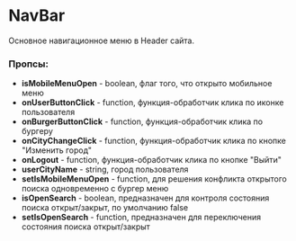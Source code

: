 # NavBar

Основное навигационное меню в Header сайта.

### Пропсы:

- **isMobileMenuOpen** - boolean, флаг того, что открыто мобильное меню
- **onUserButtonClick** - function, функция-обработчик клика по иконке пользователя
- **onBurgerButtonClick** - function, функция-обработчик клика по бургеру
- **onCityChangeClick** - function, функция-обработчик клика по кнопке "Изменить город"
- **onLogout** - function, функция-обработчик клика по кнопке "Выйти"
- **userCityName** - string, город пользователя
- **setIsMobileMenuOpen** - function, для решения конфликта открытого поиска одновременно с бургер меню
- **isOpenSearch** - boolean, предназначен для контроля состояния поиска открыт/закрыт, по умолчанию false
- **setIsOpenSearch** - function, предназначен для переключения состояния поиска открыт/закрыт
